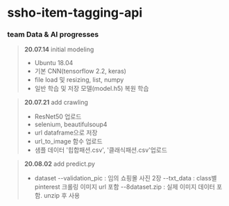 # ssho-item-tagging-api

### team Data & AI progresses
> **20.07.14** initial modeling
>- Ubuntu 18.04
> - 기본 CNN(tensorflow 2.2, keras)
> - file load 및 resizing, list, numpy
> - 일반 학습 및 저장 모델(model.h5) 복원 학습

> **20.07.21** add crawling
>- <prev> ResNet50 업로드
>- selenium, beautifulsoup4
>- url dataframe으로 저장
>- url_to_image 함수 업로드
>- 샘플 데이터 '힙합패션.csv', '클래식패션.csv'업로드

> **20.08.02** add predict.py
>- dataset
>--validation_pic : 임의 쇼핑몰 사진 2장
>--txt_data : class별 pinterest 크롤링 이미지 url 포함
>--8dataset.zip : 실제 이미지 데이터 포함. unzip 후 사용
